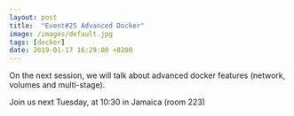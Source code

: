 ```yaml
---
layout: post
title:  "Event#25 Advanced Docker"
image: /images/default.jpg
tags: [docker]
date: 2019-01-17 16:29:00 +0200
---
```


On the next session, we will talk about advanced docker features (network, volumes and multi-stage).[]()

Join us next Tuesday, at 10:30 in Jamaica (room 223)
